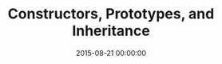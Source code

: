 ---
layout: post
title: Constructors, Prototypes, and Inheritance
class: fundamentals
date: 2015-08-21 00:00:00
---